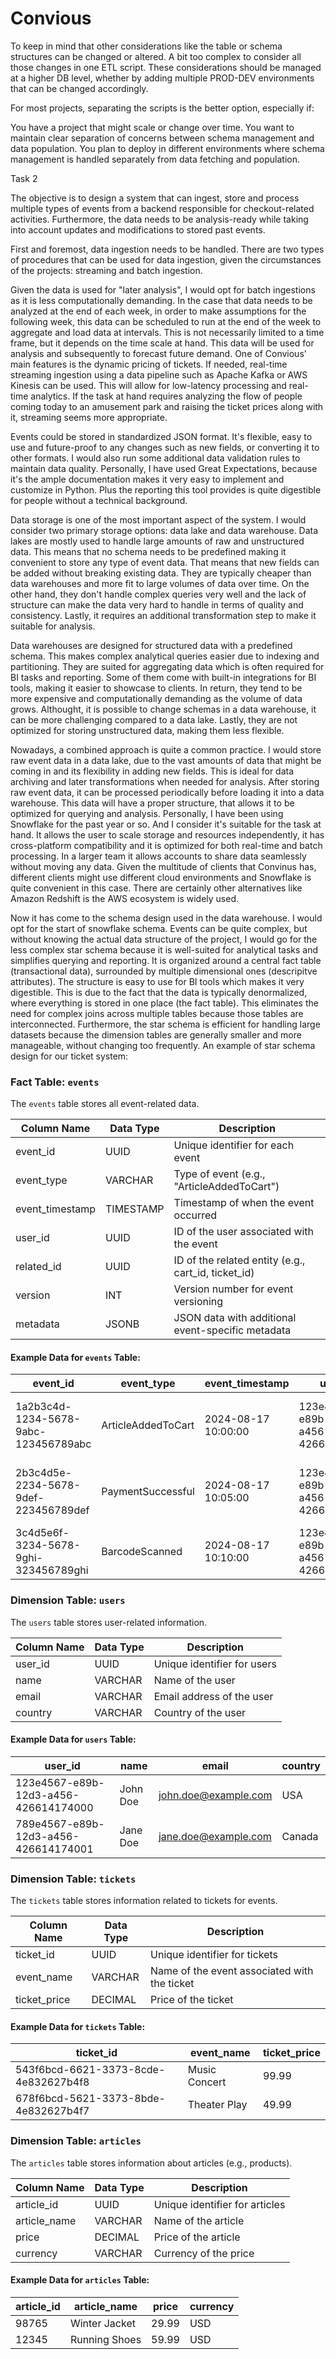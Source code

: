 # Convious

To keep in mind that other considerations like the table or schema structures can be changed or altered. A bit too complex to consider all those changes in one ETL script. These considerations should be managed at a higher DB level, whether by adding multiple PROD-DEV environments that can be changed accordingly.

For most projects, separating the scripts is the better option, especially if:

You have a project that might scale or change over time.
You want to maintain clear separation of concerns between schema management and data population.
You plan to deploy in different environments where schema management is handled separately from data fetching and population.

Task 2

The objective is to design a system that can ingest, store and process multiple types of events from a backend responsible for checkout-related activities. Furthermore, the data needs to be analysis-ready while taking into account updates and modifications to stored past events.

First and foremost, data ingestion needs to be handled. There are two types of procedures that can be used for data ingestion, given the circumstances of the projects: streaming and batch ingestion. 

Given the data is used for "later analysis", I would opt for batch ingestions as it is less computationally demanding. In the case that data needs to be analyzed at the end of each week, in order to make assumptions for the following week, this data can be scheduled to run at the end of the week to aggregate and load data at intervals. This is not necessarily limited to a time frame, but it depends on the time scale at hand. This data will be used for analysis and subsequently to forecast future demand.
One of Convious' main features is the dynamic pricing of tickets. If needed, real-time streaming ingestion using a data pipeline such as Apache Kafka or AWS Kinesis can be used. This will allow for low-latency processing and real-time analytics. If the task at hand requires analyzing the flow of people coming today to an amusement park and raising the ticket prices along with it, streaming seems more appropriate.

Events could be stored in standardized JSON format. It's flexible, easy to use and future-proof to any changes such as new fields, or converting it to other formats. I would also run some additional data validation rules to maintain data quality. Personally, I have used Great Expectations, because it's the ample documentation makes it very easy to implement and customize in Python. Plus the reporting this tool provides is quite digestible for people without a technical background.

Data storage is one of the most important aspect of the system. I would consider two primary storage options: data lake and data warehouse. Data lakes are mostly used to handle large amounts of raw and unstructured data. This means that no schema needs to be predefined making it convenient to store any type of event data. That means that new fields can be added without breaking existing data. They are typically cheaper than data warehouses and more fit to large volumes of data over time. On the other hand, they don't handle complex queries very well and the lack of structure can make the data very hard to handle in terms of quality and consistency. Lastly, it requires an additional transformation step to make it suitable for analysis.

Data warehouses are designed for structured data with a predefined schema. This makes complex analytical queries easier due to indexing and partitioning. They are suited for aggregating data which is often required for BI tasks and reporting. Some of them come with built-in integrations for BI tools, making it easier to showcase to clients. In return, they tend to be more expensive and computationally demanding as the volume of data grows. Althought, it is possible to change schemas in a data warehouse, it can be more challenging compared to a data lake. Lastly, they are not optimized for storing unstructured data, making them less flexible.

Nowadays, a combined approach is quite a common practice. I would store raw event data in a data lake, due to the vast amounts of data that might be coming in and its flexibility in adding new fields. This is ideal for data archiving and later transformations when needed for analysis. After storing raw event data, it can be processed periodically before loading it into a data warehouse. This data will have a proper structure, that allows it to be optimized for querying and analysis. 
Personally, I have been using Snowflake for the past year or so. And I consider it's suitable for the task at hand. It allows the user to scale storage and resources independently, it has cross-platform compatibility and it is optimized for both real-time and batch processing. In a larger team it allows accounts to share data seamlessly without moving any data. Given the multitude of clients that Convinus has, different clients might use different cloud environments and Snowflake is quite convenient in this case. There are certainly other alternatives like Amazon Redshift is the AWS ecosystem is widely used.

Now it has come to the schema design used in the data warehouse. I would opt for the start of snowflake schema. Events can be quite complex, but without knowing the actual data structure of the project, I would go for the less complex star schema because it is well-suited for analytical tasks and simplifies querying and reporting. It is organized around a central fact table (transactional data), surrounded by multiple dimensional ones (descripitve attributes). The structure is easy to use for BI tools which makes it very digestible. This is due to the fact that the data is typically denormalized, where everything is stored in one place (the fact table). This eliminates the need for complex joins across multiple tables because those tables are interconnected. Furthermore, the star schema is efficient for handling large datasets because the dimension tables are generally smaller and more manageable, without changing too frequently. 
An example of star schema design for our ticket system:

### Fact Table: `events`

The `events` table stores all event-related data.

| Column Name     | Data Type     | Description                                             |
|-----------------|---------------|---------------------------------------------------------|
| event_id        | UUID          | Unique identifier for each event                        |
| event_type      | VARCHAR       | Type of event (e.g., "ArticleAddedToCart")              |
| event_timestamp | TIMESTAMP     | Timestamp of when the event occurred                    |
| user_id         | UUID          | ID of the user associated with the event                |
| related_id      | UUID          | ID of the related entity (e.g., cart_id, ticket_id)     |
| version         | INT           | Version number for event versioning                     |
| metadata        | JSONB         | JSON data with additional event-specific metadata       |

#### Example Data for `events` Table:

| event_id                              | event_type          | event_timestamp     | user_id                              | related_id                           | version | metadata                                                                                  |
|---------------------------------------|---------------------|---------------------|--------------------------------------|--------------------------------------|---------|-------------------------------------------------------------------------------------------|
| 1a2b3c4d-1234-5678-9abc-123456789abc   | ArticleAddedToCart  | 2024-08-17 10:00:00 | 123e4567-e89b-12d3-a456-426614174000 | 098f6bcd-4621-3373-8ade-4e832627b4f6 | 1       | {"article_id": "98765", "article_price": 29.99, "currency": "USD"}                        |
| 2b3c4d5e-2234-5678-9def-223456789def   | PaymentSuccessful   | 2024-08-17 10:05:00 | 123e4567-e89b-12d3-a456-426614174000 | 678f6bcd-5621-3373-8bde-4e832627b4f7 | 1       | {"total_amount": 59.99, "currency": "USD", "payment_method": "CreditCard"}                |
| 3c4d5e6f-3234-5678-9ghi-323456789ghi   | BarcodeScanned      | 2024-08-17 10:10:00 | 123e4567-e89b-12d3-a456-426614174000 | 543f6bcd-6621-3373-8cde-4e832627b4f8 | 2       | {"barcode_type": "QR", "scanner_location": "Entrance A"}                                  |


### Dimension Table: `users`

The `users` table stores user-related information.

| Column Name  | Data Type | Description                |
|--------------|-----------|----------------------------|
| user_id      | UUID      | Unique identifier for users |
| name         | VARCHAR   | Name of the user            |
| email        | VARCHAR   | Email address of the user   |
| country      | VARCHAR   | Country of the user         |

#### Example Data for `users` Table:

| user_id                               | name      | email                     | country     |
|---------------------------------------|-----------|----------------------------|-------------|
| 123e4567-e89b-12d3-a456-426614174000   | John Doe  | john.doe@example.com       | USA         |
| 789e4567-e89b-12d3-a456-426614174001   | Jane Doe  | jane.doe@example.com       | Canada      |


### Dimension Table: `tickets`

The `tickets` table stores information related to tickets for events.

| Column Name  | Data Type | Description                     |
|--------------|-----------|---------------------------------|
| ticket_id    | UUID      | Unique identifier for tickets   |
| event_name   | VARCHAR   | Name of the event associated with the ticket |
| ticket_price | DECIMAL   | Price of the ticket             |

#### Example Data for `tickets` Table:

| ticket_id                             | event_name         | ticket_price |
|---------------------------------------|--------------------|--------------|
| 543f6bcd-6621-3373-8cde-4e832627b4f8  | Music Concert      | 99.99        |
| 678f6bcd-5621-3373-8bde-4e832627b4f7  | Theater Play       | 49.99        |


### Dimension Table: `articles`

The `articles` table stores information about articles (e.g., products).

| Column Name  | Data Type | Description                   |
|--------------|-----------|-------------------------------|
| article_id   | UUID      | Unique identifier for articles|
| article_name | VARCHAR   | Name of the article            |
| price        | DECIMAL   | Price of the article           |
| currency     | VARCHAR   | Currency of the price          |

#### Example Data for `articles` Table:

| article_id                            | article_name       | price | currency |
|---------------------------------------|--------------------|-------|----------|
| 98765                                 | Winter Jacket      | 29.99 | USD      |
| 12345                                 | Running Shoes      | 59.99 | USD      |
